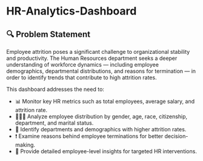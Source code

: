 # HR-Analytics-Dashboard

## 🔍 Problem Statement 

Employee attrition poses a significant challenge to organizational stability and productivity. The Human Resources department seeks a deeper understanding of workforce dynamics — including employee demographics, departmental distributions, and reasons for termination — in order to identify trends that contribute to high attrition rates.

This dashboard addresses the need to:

- 📊 Monitor key HR metrics such as total employees, average salary, and attrition rate.
- 🧑‍🤝‍🧑 Analyze employee distribution by gender, age, race, citizenship, department, and marital status.
- 🏢 Identify departments and demographics with higher attrition rates.
- ❗ Examine reasons behind employee terminations for better decision-making.
- 📝 Provide detailed employee-level insights for targeted HR interventions.
